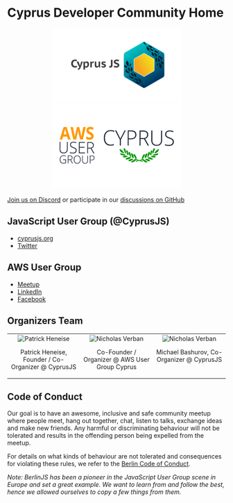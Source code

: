 # Cyprus Developer Community Home

<p align="center">
  <a href="https://cdc.cy/cyprusjs" target="_blank"><img src="https://raw.githubusercontent.com/cyprus-developer-community/home/main/assets/cyprusjs.jpeg" width="300" height="168" /></a>
  <a href="https://cdc.cy/awsusergroup" target="_blank"><img src="https://raw.githubusercontent.com/cyprus-developer-community/home/main/assets/aws-user-group-cyprus.jpg" width="300" height="198" /></a>
</p>

[Join us on Discord](https://chat.cdc.cy) or participate in our
[discussions on GitHub](https://github.com/cyprus-developer-community/home/discussions)

## JavaScript User Group (@CyprusJS)

- [cyprusjs.org](https://cyprusjs.org)
- [Twitter](https://twitter.com/cyprusjs)

## AWS User Group

- [Meetup](https://www.meetup.com/aws-users-cyprus/)
- [LinkedIn](https://www.linkedin.com/groups/8915327/)
- [Facebook](https://www.facebook.com/groups/1064046920727809)

## Organizers Team

<table border="0" style="border:0;"><tr>
<td valign="top" width="25%" border="0" style="border: 0;">
  <div align="center">
    <img src="https://avatars.githubusercontent.com/patrickheneise?s=150" alt="Patrick Heneise"" width="150" height="150" />
    <p>Patrick Heneise, Founder / Co-Organizer @ CyprusJS</p>
  </div>
</td>
  <td valign="top" width="25%">
  <div align="center">
    <img src="https://avatars.githubusercontent.com/NVerban?s=150" alt="Nicholas Verban"" width="150" height="150" />
    <p>Co-Founder / Organizer @ AWS User Group Cyprus</p>
  </div>
  <td valign="top" width="25%">
  <div align="center">
    <img src="https://avatars.githubusercontent.com/saitonakamura?s=150" alt="Nicholas Verban"" width="150" height="150" />
    <p>Michael Bashurov, Co-Organizer @ CyprusJS</p>
  </div>
</tr></table>

## Code of Conduct

Our goal is to have an awesome, inclusive and safe community meetup where people
meet, hang out together, chat, listen to talks, exchange ideas and make new
friends. Any harmful or discriminating behaviour will not be tolerated and
results in the offending person being expelled from the meetup.

For details on what kinds of behaviour are not tolerated and consequences for
violating these rules, we refer to the
[Berlin Code of Conduct](https://rubyberlin.github.io/code-of-conduct).

_Note: BerlinJS has been a pioneer in the JavaScript User Group scene in Europe
and set a great example. We want to learn from and follow the best, hence we
allowed ourselves to copy a few things from them._
